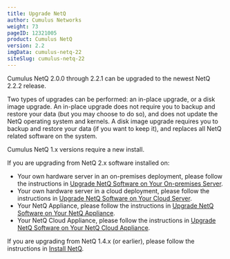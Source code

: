 ```yaml
---
title: Upgrade NetQ
author: Cumulus Networks
weight: 73
pageID: 12321005
product: Cumulus NetQ
version: 2.2
imgData: cumulus-netq-22
siteSlug: cumulus-netq-22
---
```

Cumulus NetQ 2.0.0 through 2.2.1 can be upgraded to the newest NetQ 2.2.2 release.

Two types of upgrades can be performed: an in-place upgrade, or a disk image upgrade. An in-place upgrade does not require you to backup and restore your data (but you may choose to do so), and does not update the NetQ operating system and kernels. A disk image upgrade requires you to backup and restore your data (if you want to keep it), and replaces all NetQ related software on the system.

Cumulus NetQ 1.x versions require a new install.

If you are upgrading from NetQ 2.x software installed on:

- Your own hardware server in an on-premises deployment, please follow the instructions in [Upgrade NetQ Software on Your On-premises Server](../Upgrade-NetQ/Upgrade-NetQ-Software-on-Your-On-premises-Server).
- Your own hardware server in a cloud deployment, please follow the instructions in [Upgrade NetQ Software on Your Cloud Server](../Upgrade-NetQ/Upgrade-NetQ-Software-on-Your-Cloud-Server).
- Your NetQ Appliance, please follow the instructions in [Upgrade NetQ Software on Your NetQ Appliance](../Upgrade-NetQ/Upgrade-NetQ-Software-on-Your-NetQ-Appliance).
- Your NetQ Cloud Appliance, please follow the instructions in [Upgrade NetQ Software on Your NetQ Cloud Appliance](../Upgrade-NetQ/Upgrade-NetQ-Software-on-Your-NetQ-Cloud-Appliance).

If you are upgrading from NetQ 1.4.x (or earlier), please follow the instructions in [Install NetQ](../Install-NetQ/).
